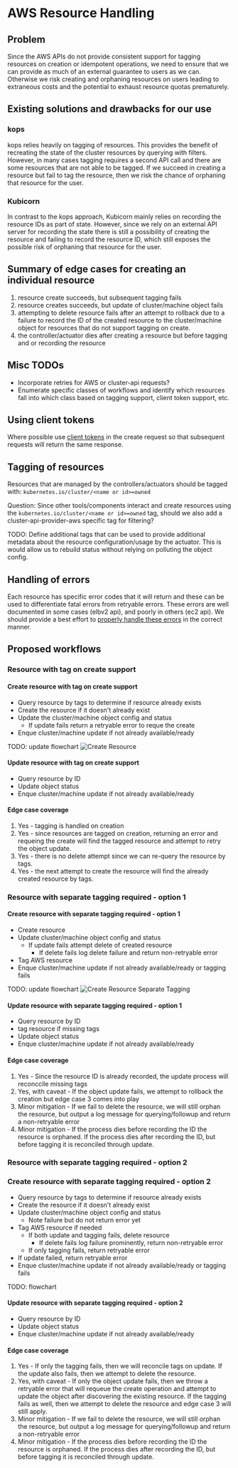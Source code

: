 # AWS Resource Handling

## Problem

Since the AWS APIs do not provide consistent support for tagging resources on creation or idempotent operations, we need to ensure that we can provide as much of an external guarantee to users as we can. Otherwise we risk creating and orphaning resources on users leading to extraneous costs and the potential to exhaust resource quotas prematurely.

## Existing solutions and drawbacks for our use

### kops

kops relies heavily on tagging of resources. This provides the benefit of recreating the state of the cluster resources by querying with filters. However, in many cases tagging requires a second API call and there are some resources that are not able to be tagged. If we succeed in creating a resource but fail to tag the resource, then we risk the chance of orphaning that resource for the user.

### Kubicorn

In contrast to the kops approach, Kubicorn mainly relies on recording the resource IDs as part of state. However, since we rely on an external API server for recording the state there is still a possibility of creating the resource and failing to record the resource ID, which still exposes the possible risk of orphaning that resource for the user.

## Summary of edge cases for creating an individual resource

1. resource create succeeds, but subsequent tagging fails
2. resource creates succeeds, but update of cluster/machine object fails
3. attempting to delete resource fails after an attempt to rollback due to a failure to record the ID of the created resource to the cluster/machine object for resources that do not support tagging on create.
4. the controller/actuator dies after creating a resource but before tagging and or recording the resource

## Misc TODOs

- Incorporate retries for AWS or cluster-api requests?
- Enumerate specific classes of workflows and identify which resources fall into which class based on tagging support, client token support, etc.

## Using client tokens

Where possible use [client tokens](https://docs.aws.amazon.com/AWSEC2/latest/APIReference/Run_Instance_Idempotency.html) in the create request so that subsequent requests will return the same response.

## Tagging of resources

Resources that are managed by the controllers/actuators should be tagged with: `kubernetes.io/cluster/<name or id>=owned`

Question: Since other tools/components interact and create resources using the `kubernetes.io/cluster/<name or id>=owned` tag, should we also add a cluster-api-provider-aws specific tag for filtering?

TODO: Define additional tags that can be used to provide additional metadata about the resource configuration/usage by the actuator. This is would allow us to rebuild status without relying on polluting the object config.

## Handling of errors

Each resource has specific error codes that it will return and these can be used to differentiate fatal errors from retryable errors. These errors are well documented in some cases (elbv2 api), and poorly in others (ec2 api). We should provide a best effort to [properly handle these errors](https://docs.aws.amazon.com/sdk-for-go/v1/developer-guide/handling-errors.html) in the correct manner.

## Proposed workflows

### Resource with tag on create support

#### Create resource with tag on create support

- Query resource by tags to determine if resource already exists
- Create the resource if it doesn't already exist
- Update the cluster/machine object config and status
  - If update fails return a retryable error to reque the create
- Enque cluster/machine update if not already available/ready

TODO: update flowchart
![Create Resource](create-resource-with-tags.png)

#### Update resource with tag on create support

- Query resource by ID
- Update object status
- Enque cluster/machine update if not already available/ready

#### Edge case coverage

1. Yes - tagging is handled on creation
2. Yes - since resources are tagged on creation, returning an error and requeing the create will find the tagged resource and attempt to retry the object update.
3. Yes - there is no delete attempt since we can re-query the resource by tags.
4. Yes - the next attempt to create the resource will find the already created resource by tags.

### Resource with separate tagging required - option 1

#### Create resource with separate tagging required - option 1

- Create resource
- Update cluster/machine object config and status
  - If update fails attempt delete of created resource
    - If delete fails log delete failure and return non-retryable error
- Tag AWS resource
- Enque cluster/machine update if not already available/ready or tagging fails

TODO: update flowchart
![Create Resource Separate Tagging](create-resource-separate-tags.png)

#### Update resource with separate tagging required - option 1

- Query resource by ID
- tag resource if missing tags
- Update object status
- Enque cluster/machine update if not already available/ready

#### Edge case coverage

1. Yes - Since the resource ID is already recorded, the update process will reconccile missing tags
2. Yes, with caveat - If the object update fails, we attempt to rollback the creation but edge case 3 comes into play
3. Minor mitigation - If we fail to delete the resource, we will still orphan the resource, but output a log message for querying/followup and return a non-retryable error
4. Minor mitigation - If the process dies before recording the ID the resource is orphaned. If the process dies after recording the ID, but before tagging it is reconciled through update.

### Resource with separate tagging required - option 2

### Create resource with separate tagging required - option 2

- Query resource by tags to determine if resource already exists
- Create the resource if it doesn't already exist
- Update cluster/machine object config and status
  - Note failure but do not return error yet
- Tag AWS resource if needed
  - If both update and tagging fails, delete resource
    - If delete fails log failure prominently, return non-retryable error
  - If only tagging fails, return retryable error
- If update failed, return retryable error
- Enque cluster/machine update if not already available/ready or tagging fails

TODO: flowchart

#### Update resource with separate tagging required - option 2

- Query resource by ID
- Update object status
- Enque cluster/machine update if not already available/ready

#### Edge case coverage

1. Yes - If only the tagging fails, then we will reconcile tags on update. If the update also fails, then we attempt to delete the resource.
2. Yes, with caveat - If only the object update fails, then we throw a retryable error that will requeue the create operation and attempt to update the object after discovering the existing resource. If the tagging fails as well, then we attempt to delete the resource and edge case 3 will still apply.
3. Minor mitigation - If we fail to delete the resource, we will still orphan the resource, but output a log message for querying/followup and return a non-retryable error
4. Minor mitigation - If the process dies before recording the ID the resource is orphaned. If the process dies after recording the ID, but before tagging it is reconciled through update.
